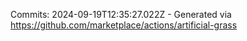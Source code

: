 Commits: 2024-09-19T12:35:27.022Z - Generated via https://github.com/marketplace/actions/artificial-grass
<br>
